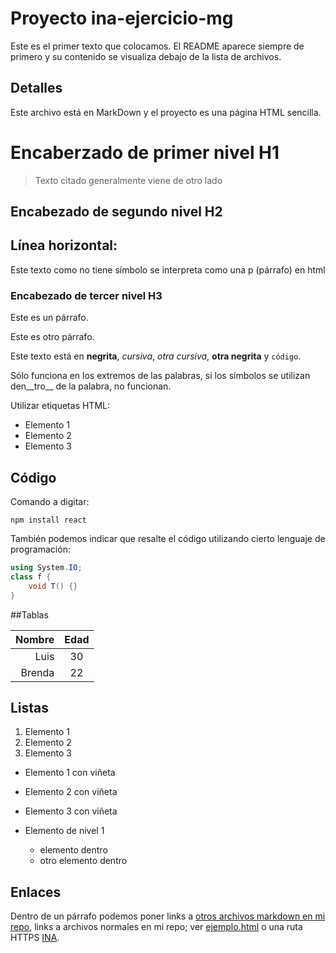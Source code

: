 # Proyecto ina-ejercicio-mg
Este es el primer texto que colocamos.  El README aparece siempre de primero y su contenido se visualiza debajo de la lista de archivos.

## Detalles
Este archivo está en MarkDown y el proyecto es una página HTML sencilla.

# Encaberzado de primer nivel H1
> Texto citado
> generalmente viene de otro lado

## Encabezado de segundo nivel H2
Línea horizontal:
---


Este texto como no tiene símbolo se interpreta como una p (párrafo) en html

### Encabezado de tercer nivel H3
Este es un párrafo.

Este es otro párrafo.

Este texto está en **negrita**, _cursiva_, *otra cursiva*, __otra negrita__ y `código`.

Sólo funciona en los extremos de las palabras, si los símbolos se utilizan den__tro__ de la palabra, no funcionan.


Utilizar etiquetas HTML:
<ul>
<li>Elemento 1</li>
<li>Elemento 2</li>
<li>Elemento 3</li>
</ul>

## Código
Comando a digitar:
```
npm install react
```

También podemos indicar que resalte el código utilizando cierto lenguaje de programación:

```csharp
using System.IO;
class f {
    void T() {}
}
```

<!-- comentario -->

##Tablas

| Nombre | Edad  |
| -----: | :---: | 
| Luis   | 30    |
| Brenda | 22    |

## Listas
1. Elemento 1
1. Elemento 2
1. Elemento 3

- Elemento 1 con viñeta 
- Elemento 2 con viñeta 
- Elemento 3 con viñeta 

- Elemento de nivel 1
  - elemento dentro 
  - otro elemento dentro 


## Enlaces 
Dentro de un párrafo
podemos poner links a [otros archivos markdown en mi repo](pantallas.md), links a archivos normales en mi repo; ver [ejemplo.html](/ejemplo.html) o una ruta HTTPS [INA](https://www.ina.ac.cr).
